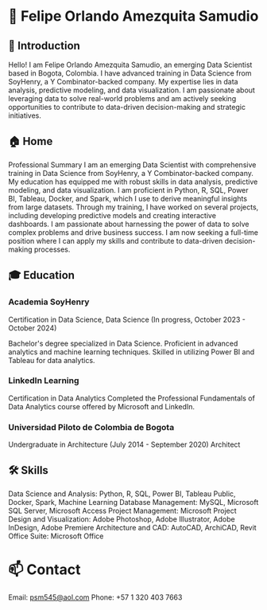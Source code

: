# 🌟 Felipe Orlando Amezquita Samudio

 
 

## 👋 Introduction

Hello! I am Felipe Orlando Amezquita Samudio, an emerging Data Scientist based in Bogota, Colombia. I have advanced training in Data Science from SoyHenry, a Y Combinator-backed company. My expertise lies in data analysis, predictive modeling, and data visualization. I am passionate about leveraging data to solve real-world problems and am actively seeking opportunities to contribute to data-driven decision-making and strategic initiatives.

## 🏠 Home

Professional Summary
I am an emerging Data Scientist with comprehensive training in Data Science from SoyHenry, a Y Combinator-backed company. My education has equipped me with robust skills in data analysis, predictive modeling, and data visualization. I am proficient in Python, R, SQL, Power BI, Tableau, Docker, and Spark, which I use to derive meaningful insights from large datasets. Through my training, I have worked on several projects, including developing predictive models and creating interactive dashboards. I am passionate about harnessing the power of data to solve complex problems and drive business success. I am now seeking a full-time position where I can apply my skills and contribute to data-driven decision-making processes.

## 🎓 Education

### Academia SoyHenry
Certification in Data Science, Data Science (In progress, October 2023 - October 2024)

Bachelor's degree specialized in Data Science.
Proficient in advanced analytics and machine learning techniques.
Skilled in utilizing Power BI and Tableau for data analytics.

### LinkedIn Learning
Certification in Data Analytics
Completed the Professional Fundamentals of Data Analytics course offered by Microsoft and LinkedIn.

### Universidad Piloto de Colombia de Bogota
Undergraduate in Architecture (July 2014 - September 2020)
Architect


## 🛠️ Skills

Data Science and Analysis: Python, R, SQL, Power BI, Tableau Public, Docker, Spark, Machine Learning
Database Management: MySQL, Microsoft SQL Server, Microsoft Access
Project Management: Microsoft Project
Design and Visualization: Adobe Photoshop, Adobe Illustrator, Adobe InDesign, Adobe Premiere
Architecture and CAD: AutoCAD, ArchiCAD, Revit
Office Suite: Microsoft Office

# 📫 Contact

Email: psm545@aol.com
Phone: +57 1 320 403 7663
